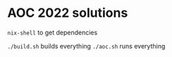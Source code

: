 # AOC 2022 solutions

`nix-shell` to get dependencies

`./build.sh` builds everything
`./aoc.sh` runs everything
